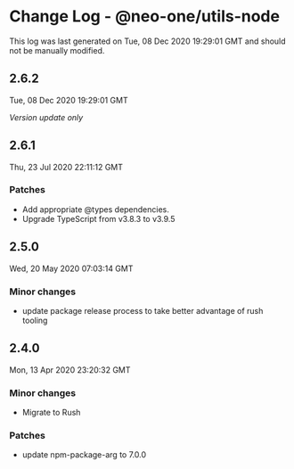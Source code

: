 # Change Log - @neo-one/utils-node

This log was last generated on Tue, 08 Dec 2020 19:29:01 GMT and should not be manually modified.

## 2.6.2
Tue, 08 Dec 2020 19:29:01 GMT

*Version update only*

## 2.6.1
Thu, 23 Jul 2020 22:11:12 GMT

### Patches

- Add appropriate @types dependencies.
- Upgrade TypeScript from v3.8.3 to v3.9.5

## 2.5.0
Wed, 20 May 2020 07:03:14 GMT

### Minor changes

- update package release process to take better advantage of rush tooling

## 2.4.0
Mon, 13 Apr 2020 23:20:32 GMT

### Minor changes

- Migrate to Rush

### Patches

- update npm-package-arg to 7.0.0

